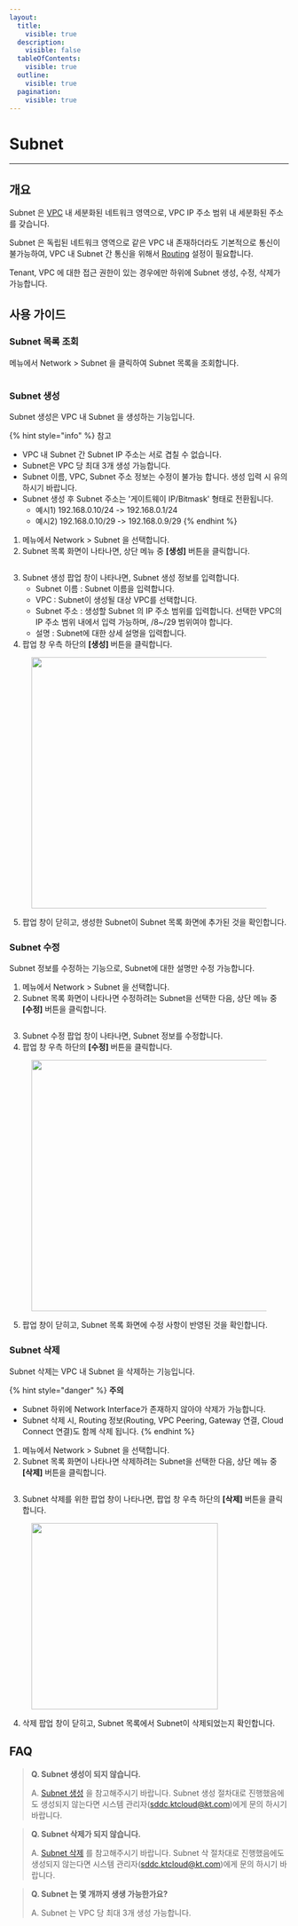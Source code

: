 ```yaml
---
layout:
  title:
    visible: true
  description:
    visible: false
  tableOfContents:
    visible: true
  outline:
    visible: true
  pagination:
    visible: true
---
```


# Subnet

***

## 개요

Subnet 은 [VPC](vpc.md) 내 세분화된 네트워크 영역으로, VPC IP 주소 범위 내 세분화된 주소를 갖습니다.

Subnet 은 독립된 네트워크 영역으로 같은 VPC 내 존재하더라도 기본적으로 통신이 불가능하여, VPC 내 Subnet 간 통신을 위해서 [Routing](routing.md) 설정이 필요합니다.

Tenant, VPC 에 대한 접근 권한이 있는 경우에만 하위에 Subnet 생성, 수정, 삭제가 가능합니다.

## 사용 가이드

### Subnet 목록 조회

메뉴에서 Network > Subnet 을 클릭하여 Subnet 목록을 조회합니다.&#x20;

<figure><img src="../.gitbook/assets/image (2) (1) (1) (1).png" alt=""><figcaption></figcaption></figure>

### Subnet 생성

Subnet 생성은 VPC 내 Subnet 을 생성하는 기능입니다.

{% hint style="info" %}
참고

* VPC 내 Subnet 간 Subnet IP 주소는 서로 겹칠 수 없습니다.
* Subnet은 VPC 당 최대 3개 생성 가능합니다.
* Subnet 이름, VPC, Subnet 주소 정보는 수정이 불가능 합니다. 생성 입력 시 유의하시기 바랍니다.
* Subnet 생성 후 Subnet 주소는 '게이트웨이 IP/Bitmask' 형태로 전환됩니다.
  * 예시1) 192.168.0.10/24 -> 192.168.0.1/24
  * 예시2) 192.168.0.10/29 -> 192.168.0.9/29
{% endhint %}

1. 메뉴에서 Network > Subnet 을 선택합니다.
2. Subnet 목록 화면이 나타나면, 상단 메뉴 중 **\[생성]** 버튼을 클릭합니다.

<figure><img src="../.gitbook/assets/image (3) (1) (1) (1).png" alt=""><figcaption></figcaption></figure>

3. Subnet 생성 팝업 창이 나타나면, Subnet 생성 정보를 입력합니다.
   * Subnet 이름 : Subnet 이름을 입력합니다.
   * VPC : Subnet이 생성될 대상 VPC를 선택합니다.
   * Subnet 주소 : 생성할 Subnet 의 IP 주소 범위를 입력합니다. 선택한 VPC의 IP 주소 범위 내에서 입력 가능하며, /8\~/29 범위여야 합니다.
   * 설명 : Subnet에 대한 상세 설명을 입력합니다.
4. 팝업 창 우측 하단의 **\[생성]** 버튼을 클릭합니다.

<figure><img src="../.gitbook/assets/image (8) (1) (1).png" alt="" width="453"><figcaption></figcaption></figure>

5. 팝업 창이 닫히고, 생성한 Subnet이 Subnet 목록 화면에 추가된 것을 확인합니다.

### Subnet 수정

Subnet 정보를 수정하는 기능으로, Subnet에 대한 설명만 수정 가능합니다.

1. 메뉴에서 Network > Subnet 을 선택합니다.
2. Subnet 목록 화면이 나타나면 수정하려는 Subnet을 선택한 다음, 상단 메뉴 중 **\[수정]** 버튼을 클릭합니다.

<figure><img src="../.gitbook/assets/image (4) (1) (1) (1).png" alt=""><figcaption></figcaption></figure>

3. Subnet 수정 팝업 창이 나타나면, Subnet 정보를 수정합니다.
4. 팝업 창 우측 하단의 **\[수정]** 버튼을 클릭합니다.

<figure><img src="../.gitbook/assets/image (7) (1) (1).png" alt="" width="453"><figcaption></figcaption></figure>

5. 팝업 창이 닫히고, Subnet 목록 화면에 수정 사항이 반영된 것을 확인합니다.

### Subnet 삭제

Subnet 삭제는 VPC 내 Subnet 을 삭제하는 기능입니다.

{% hint style="danger" %}
**주의**

* Subnet 하위에 Network Interface가 존재하지 않아야 삭제가 가능합니다.
* Subnet 삭제 시, Routing 정보(Routing, VPC Peering, Gateway 연결, Cloud Connect 연결)도 함께 삭제 됩니다.
{% endhint %}

1. 메뉴에서 Network > Subnet 을 선택합니다.
2. Subnet 목록 화면이 나타나면 삭제하려는 Subnet을 선택한 다음, 상단 메뉴 중 **\[삭제]** 버튼을 클릭합니다.

<figure><img src="../.gitbook/assets/image (5) (1) (1) (1).png" alt=""><figcaption></figcaption></figure>

3. Subnet 삭제를 위한 팝업 창이 나타나면, 팝업 창 우측 하단의 **\[삭제]** 버튼을 클릭합니다.

<figure><img src="../.gitbook/assets/image (6) (1) (1) (1).png" alt="" width="336"><figcaption></figcaption></figure>

4. 삭제 팝업 창이 닫히고, Subnet 목록에서 Subnet이 삭제되었는지 확인합니다.

## FAQ

> **Q. Subnet 생성이 되지 않습니다.**
>
> A. [Subnet 생성](subnet.md#subnet) 을 참고해주시기 바랍니다. Subnet 생성 절차대로 진행했음에도 생성되지 않는다면 시스템 관리자(sddc.ktcloud@kt.com)에게 문의 하시기 바랍니다.

> **Q. Subnet 삭제가 되지 않습니다.**
>
> A. [Subnet 삭제](subnet.md#subnet-2) 를 참고해주시기 바랍니다. Subnet 삭 절차대로 진행했음에도 생성되지 않는다면  시스템 관리자(sddc.ktcloud@kt.com)에게 문의 하시기 바랍니다.

> **Q. Subnet 는 몇 개까지 생생 가능한가요?**
>
> A. Subnet 는 VPC 당 최대 3개 생성 가능합니다.

